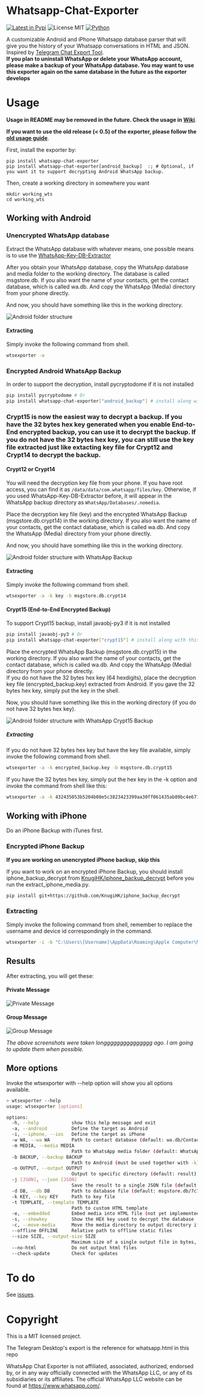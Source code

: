 # Whatsapp-Chat-Exporter
[![Latest in Pypi](https://img.shields.io/pypi/v/whatsapp-chat-exporter?label=Latest%20in%20Pypi)](https://pypi.org/project/whatsapp-chat-exporter/)
![License MIT](https://img.shields.io/pypi/l/whatsapp-chat-exporter)
[![Python](https://img.shields.io/pypi/pyversions/Whatsapp-Chat-Exporter)](https://pypi.org/project/Whatsapp-Chat-Exporter/)

A customizable Android and iPhone Whatsapp database parser that will give you the history of your Whatsapp conversations in HTML and JSON. Inspired by [Telegram Chat Export Tool](https://telegram.org/blog/export-and-more).  
**If you plan to uninstall WhatsApp or delete your WhatsApp account, please make a backup of your WhatsApp database. You may want to use this exporter again on the same database in the future as the exporter develops**

# Usage
**Usage in README may be removed in the future. Check the usage in [Wiki](https://github.com/KnugiHK/Whatsapp-Chat-Exporter/wiki)**.

**If you want to use the old release (< 0.5) of the exporter, please follow the [old usage guide](https://github.com/KnugiHK/Whatsapp-Chat-Exporter/wiki/Old-Usage#usage)**.

First, install the exporter by:
```shell
pip install whatsapp-chat-exporter
pip install whatsapp-chat-exporter[android_backup]  :; # Optional, if you want it to support decrypting Android WhatsApp backup.
```
Then, create a working directory in somewhere you want
```shell
mkdir working_wts
cd working_wts
```
## Working with Android
### Unencrypted WhatsApp database
Extract the WhatsApp database with whatever means, one possible means is to use the [WhatsApp-Key-DB-Extractor](https://github.com/KnugiHK/WhatsApp-Key-DB-Extractor)

After you obtain your WhatsApp database, copy the WhatsApp database and media folder to the working directory. The database is called msgstore.db. If you also want the name of your contacts, get the contact database, which is called wa.db. And copy the WhatsApp (Media) directory from your phone directly.

And now, you should have something like this in the working directory.

![Android folder structure](imgs/android_structure.png)
#### Extracting
Simply invoke the following command from shell.
```sh
wtsexporter -a
```

### Encrypted Android WhatsApp Backup
In order to support the decryption, install pycryptodome if it is not installed
```sh
pip install pycryptodome # Or 
pip install whatsapp-chat-exporter["android_backup"] # install along with this software
```
### Crypt15 is now the easiest way to decrypt a backup. If you have the 32 bytes hex key generated when you enable End-to-End encrypted backup, you can use it to decrypt the backup. If you do not have the 32 bytes hex key, you can still use the key file extracted just like extacting key file for Crypt12 and Crypt14 to decrypt the backup.
#### Crypt12 or Crypt14
You will need the decryption key file from your phone. If you have root access, you can find it as `/data/data/com.whatsapp/files/key`. Otherwise, if you used WhatsApp-Key-DB-Extractor before, it will appear in the WhatsApp backup directory as `WhatsApp/Databases/.nomedia`.

Place the decryption key file (key) and the encrypted WhatsApp Backup (msgstore.db.crypt14) in the working directory. If you also want the name of your contacts, get the contact database, which is called wa.db. And copy the WhatsApp (Media) directory from your phone directly.

And now, you should have something like this in the working directory.

![Android folder structure with WhatsApp Backup](imgs/android_structure_backup.png)
#### Extracting
Simply invoke the following command from shell.
```sh
wtsexporter -a -k key -b msgstore.db.crypt14
```

#### Crypt15 (End-to-End Encrypted Backup)
To support Crypt15 backup, install javaobj-py3 if it is not installed
```sh
pip install javaobj-py3 # Or 
pip install whatsapp-chat-exporter["crypt15"] # install along with this software
```
Place the encrypted WhatsApp Backup (msgstore.db.crypt15) in the working directory. If you also want the name of your contacts, get the contact database, which is called wa.db. And copy the WhatsApp (Media) directory from your phone directly.  
If you do not have the 32 bytes hex key (64 hexdigits), place the decryption key file (encrypted_backup.key) extracted from Android. If you gave the 32 bytes hex key, simply put the key in the shell.

Now, you should have something like this in the working directory (if you do not have 32 bytes hex key).

![Android folder structure with WhatsApp Crypt15 Backup](imgs/android_structure_backup_crypt15.png)
##### Extracting
If you do not have 32 bytes hex key but have the key file available, simply invoke the following command from shell.
```sh
wtsexporter -a -k encrypted_backup.key -b msgstore.db.crypt15
```
If you have the 32 bytes hex key, simply put the hex key in the -k option and invoke the command from shell like this:
```sh
wtsexporter -a -k 432435053b5204b08e5c3823423399aa30ff061435ab89bc4e6713969cdaa5a8 -b msgstore.db.crypt15
```

## Working with iPhone
Do an iPhone Backup with iTunes first.
### Encrypted iPhone Backup
**If you are working on unencrypted iPhone backup, skip this**

If you want to work on an encrypted iPhone Backup, you should install iphone_backup_decrypt from [KnugiHK/iphone_backup_decrypt](https://github.com/KnugiHK/iphone_backup_decrypt) before you run the extract_iphone_media.py.
```sh
pip install git+https://github.com/KnugiHK/iphone_backup_decrypt
```
### Extracting
Simply invoke the following command from shell, remember to replace the username and device id correspondingly in the command.
```sh
wtsexporter -i -b "C:\Users\[Username]\AppData\Roaming\Apple Computer\MobileSync\Backup\[device id]"
```

## Results
After extracting, you will get these:
#### Private Message
![Private Message](imgs/pm.png)

#### Group Message
![Group Message](imgs/group.png)

*The above screenshots were taken longgggggggggggggg ago. I am going to update them when possible.*

## More options
Invoke the wtsexporter with --help option will show you all options available.
```sh
> wtsexporter --help
usage: wtsexporter [options]

options:
  -h, --help            show this help message and exit
  -a, --android         Define the target as Android
  -i, --iphone, --ios   Define the target as iPhone
  -w WA, --wa WA        Path to contact database (default: wa.db/ContactsV2.sqlite)
  -m MEDIA, --media MEDIA
                        Path to WhatsApp media folder (default: WhatsApp)
  -b BACKUP, --backup BACKUP
                        Path to Android (must be used together with -k)/iPhone WhatsApp backup
  -o OUTPUT, --output OUTPUT
                        Output to specific directory (default: result)
  -j [JSON], --json [JSON]
                        Save the result to a single JSON file (default if present: result.json)
  -d DB, --db DB        Path to database file (default: msgstore.db/7c7fba66680ef796b916b067077cc246adacf01d)
  -k KEY, --key KEY     Path to key file
  -t TEMPLATE, --template TEMPLATE
                        Path to custom HTML template
  -e, --embedded        Embed media into HTML file (not yet implemented)
  -s, --showkey         Show the HEX key used to decrypt the database
  -c, --move-media      Move the media directory to output directory if the flag is set, otherwise copy it
  --offline OFFLINE     Relative path to offline static files
  --size SIZE, --output-size SIZE
                        Maximum size of a single output file in bytes, 0 for auto (not yet implemented)
  --no-html             Do not output html files
  --check-update        Check for updates
```

# To do
See [issues](https://github.com/KnugiHK/Whatsapp-Chat-Exporter/issues).

# Copyright
This is a MIT licensed project.

The Telegram Desktop's export is the reference for whatsapp.html in this repo

WhatsApp Chat Exporter is not affiliated, associated, authorized, endorsed by, or in any way officially connected with the WhatsApp LLC, or any of its subsidiaries or its affiliates. The official WhatsApp LLC website can be found at https://www.whatsapp.com/.
